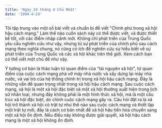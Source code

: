 ```yaml
---
title: 'Ngày 24 tháng 4 Chủ Nhật'
date: '1994-4-24'
---
```


Tôi tập trung vào một số bài viết và chuẩn bị để viết "Chính phủ trong xã hội hậu cách mạng." Làm thế nào cuốn sách này có thể được viết, và được thiết kế tốt, với các điểm nhập cảnh mới. Không chỉ phát triển của Trung Quốc yêu cầu nghiên cứu như vậy, nhưng từ sự phát triển của chính phủ sau cách mạng theo nghĩa chung, nó cũng có ích để nghiên cứu sự hiểu biết về sự phát triển của Trung Quốc và các xã hội khác trên thế giới. Xem cách bạn có thể viết một chủ đề như vậy.

Ý tưởng cơ bản là thảo luận từ quan điểm của "tài nguyên xã hội", từ quan điểm của cuộc cách mạng phá vỡ máy nhà nước và xây dựng lại máy nhà nước, và vai trò của hệ thống chính trị trong xã hội hậu cách mạng. Đây là những vấn đề quan trọng nhất trong xã hội hậu cách mạng. Sau cuộc cách mạng, xã hội là một xã hội đặc biệt và một xã hội thường xuất hiện trong lịch sử nhân loại, nhưng đây không phải là một hình thức xã hội, mà là một cấu trúc xã hội đặc biệt, do chính cuộc cách mạng gây ra. Câu hỏi đặt ra là xã hội trở thành xã hội có trật tự như thế nào sau cuộc cách mạng và thiết lập một trật tự mới, đây là cách cơ bản nhất để xã hội hậu tiến hóa chuyển sang một xã hội ổn định. Nếu điều này không được giải quyết, xã hội hậu cách mạng là một xã hội không ổn định.


